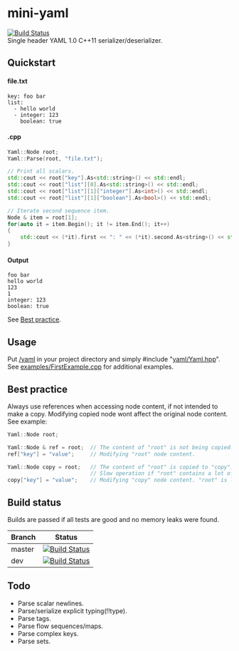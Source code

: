 # mini-yaml
[![Build Status](https://travis-ci.org/jimmiebergmann/mini-yaml.svg?branch=master)](https://github.com/jimmiebergmann/mini-yaml#build-status)  
Single header YAML 1.0 C++11 serializer/deserializer.

## Quickstart
#### file.txt
```
key: foo bar
list:
  - hello world
  - integer: 123
    boolean: true
```
#### .cpp
```cpp
Yaml::Node root;
Yaml::Parse(root, "file.txt");

// Print all scalars.
std::cout << root["key"].As<std::string>() << std::endl;
std::cout << root["list"][0].As<std::string>() << std::endl;
std::cout << root["list"][1]["integer"].As<int>() << std::endl;
std::cout << root["list"][1]["boolean"].As<bool>() << std::endl;

// Iterate second sequence item.
Node & item = root[1];
for(auto it = item.Begin(); it != item.End(); it++)
{
    std::cout << (*it).first << ": " << (*it).second.As<string>() << std::endl;
}
```
#### Output
```
foo bar
hello world
123
1
integer: 123
boolean: true
```

See  [Best practice](https://github.com/jimmiebergmann/mini-yaml#best-practice).

## Usage
Put [/yaml](https://github.com/jimmiebergmann/mini-yaml/blob/master/yaml) in your project directory and simply #include "[yaml/Yaml.hpp](https://github.com/jimmiebergmann/mini-yaml/blob/master/yaml/Yaml.hpp)".
See [examples/FirstExample.cpp](https://github.com/jimmiebergmann/mini-yaml/blob/master/examples/FirstExample.cpp) for additional examples.

## Best practice
Always use references when accessing node content, if not intended to make a copy. Modifying copied node wont affect the original node content.  
See example:
```cpp
Yaml::Node root;

Yaml::Node & ref = root;  // The content of "root" is not being copied.
ref["key"] = "value";     // Modifying "root" node content.

Yaml::Node copy = root;   // The content of "root" is copied to "copy".
                          // Slow operation if "root" contains a lot of content.
copy["key"] = "value";    // Modifying "copy" node content. "root" is left untouched.
```

## Build status
Builds are passed if all tests are good and no memory leaks were found.

| Branch | Status |
| ------ | ------ |
| master | [![Build Status](https://travis-ci.org/jimmiebergmann/mini-yaml.svg?branch=master)](https://travis-ci.org/jimmiebergmann/mini-yaml) |
| dev | [![Build Status](https://travis-ci.org/jimmiebergmann/mini-yaml.svg?branch=dev)](https://travis-ci.org/jimmiebergmann/mini-yaml)|

## Todo
- Parse scalar newlines.
- Parse/serialize explicit typing(!!type).
- Parse tags.
- Parse flow sequences/maps.
- Parse complex keys.
- Parse sets.

